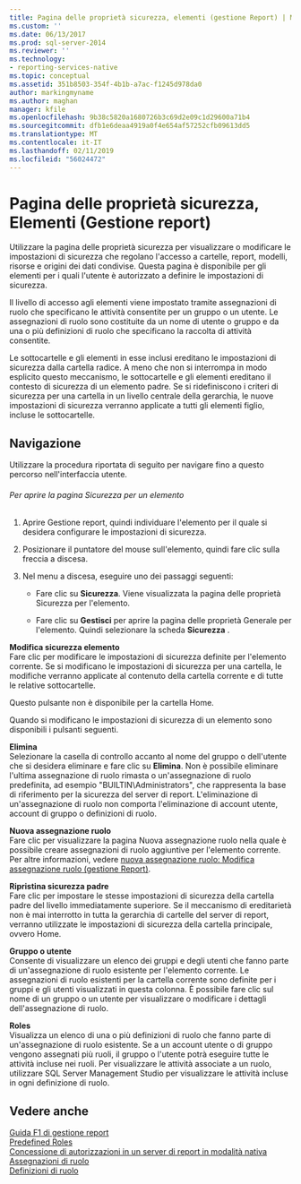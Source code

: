 ```yaml
---
title: Pagina delle proprietà sicurezza, elementi (gestione Report) | Microsoft Docs
ms.custom: ''
ms.date: 06/13/2017
ms.prod: sql-server-2014
ms.reviewer: ''
ms.technology:
- reporting-services-native
ms.topic: conceptual
ms.assetid: 351b8503-354f-4b1b-a7ac-f1245d978da0
author: markingmyname
ms.author: maghan
manager: kfile
ms.openlocfilehash: 9b38c5820a1680726b3c69d2e09c1d29600a71b4
ms.sourcegitcommit: dfb1e6deaa4919a0f4e654af57252cfb09613dd5
ms.translationtype: MT
ms.contentlocale: it-IT
ms.lasthandoff: 02/11/2019
ms.locfileid: "56024472"
---
```

# <a name="security-properties-page-items-report-manager"></a>Pagina delle proprietà sicurezza, Elementi (Gestione report)
  Utilizzare la pagina delle proprietà sicurezza per visualizzare o modificare le impostazioni di sicurezza che regolano l'accesso a cartelle, report, modelli, risorse e origini dei dati condivise. Questa pagina è disponibile per gli elementi per i quali l'utente è autorizzato a definire le impostazioni di sicurezza.  
  
 Il livello di accesso agli elementi viene impostato tramite assegnazioni di ruolo che specificano le attività consentite per un gruppo o un utente. Le assegnazioni di ruolo sono costituite da un nome di utente o gruppo e da una o più definizioni di ruolo che specificano la raccolta di attività consentite.  
  
 Le sottocartelle e gli elementi in esse inclusi ereditano le impostazioni di sicurezza dalla cartella radice. A meno che non si interrompa in modo esplicito questo meccanismo, le sottocartelle e gli elementi ereditano il contesto di sicurezza di un elemento padre. Se si ridefiniscono i criteri di sicurezza per una cartella in un livello centrale della gerarchia, le nuove impostazioni di sicurezza verranno applicate a tutti gli elementi figlio, incluse le sottocartelle.  
  
## <a name="navigation"></a>Navigazione  
 Utilizzare la procedura riportata di seguito per navigare fino a questo percorso nell'interfaccia utente.  
  
###### <a name="to-open-the-security-page-for-an-item"></a>Per aprire la pagina Sicurezza per un elemento  
  
1.  Aprire Gestione report, quindi individuare l'elemento per il quale si desidera configurare le impostazioni di sicurezza.  
  
2.  Posizionare il puntatore del mouse sull'elemento, quindi fare clic sulla freccia a discesa.  
  
3.  Nel menu a discesa, eseguire uno dei passaggi seguenti:  
  
    -   Fare clic su **Sicurezza**. Viene visualizzata la pagina delle proprietà Sicurezza per l'elemento.  
  
    -   Fare clic su **Gestisci** per aprire la pagina delle proprietà Generale per l'elemento. Quindi selezionare la scheda **Sicurezza** .  
  
 **Modifica sicurezza elemento**  
 Fare clic per modificare le impostazioni di sicurezza definite per l'elemento corrente. Se si modificano le impostazioni di sicurezza per una cartella, le modifiche verranno applicate al contenuto della cartella corrente e di tutte le relative sottocartelle.  
  
 Questo pulsante non è disponibile per la cartella Home.  
  
 Quando si modificano le impostazioni di sicurezza di un elemento sono disponibili i pulsanti seguenti.  
  
 **Elimina**  
 Selezionare la casella di controllo accanto al nome del gruppo o dell'utente che si desidera eliminare e fare clic su **Elimina**. Non è possibile eliminare l'ultima assegnazione di ruolo rimasta o un'assegnazione di ruolo predefinita, ad esempio "BUILTIN\Administrators", che rappresenta la base di riferimento per la sicurezza del server di report. L'eliminazione di un'assegnazione di ruolo non comporta l'eliminazione di account utente, account di gruppo o definizioni di ruolo.  
  
 **Nuova assegnazione ruolo**  
 Fare clic per visualizzare la pagina Nuova assegnazione ruolo nella quale è possibile creare assegnazioni di ruolo aggiuntive per l'elemento corrente. Per altre informazioni, vedere [nuova assegnazione ruolo: Modifica assegnazione ruolo &#40;gestione Report&#41;](../../2014/reporting-services/new-role-assignment-edit-role-assignment-page-report-manager.md).  
  
 **Ripristina sicurezza padre**  
 Fare clic per impostare le stesse impostazioni di sicurezza della cartella padre del livello immediatamente superiore. Se il meccanismo di ereditarietà non è mai interrotto in tutta la gerarchia di cartelle del server di report, verranno utilizzate le impostazioni di sicurezza della cartella principale, ovvero Home.  
  
 **Gruppo o utente**  
 Consente di visualizzare un elenco dei gruppi e degli utenti che fanno parte di un'assegnazione di ruolo esistente per l'elemento corrente. Le assegnazioni di ruolo esistenti per la cartella corrente sono definite per i gruppi e gli utenti visualizzati in questa colonna. È possibile fare clic sul nome di un gruppo o un utente per visualizzare o modificare i dettagli dell'assegnazione di ruolo.  
  
 **Roles**  
 Visualizza un elenco di una o più definizioni di ruolo che fanno parte di un'assegnazione di ruolo esistente. Se a un account utente o di gruppo vengono assegnati più ruoli, il gruppo o l'utente potrà eseguire tutte le attività incluse nei ruoli. Per visualizzare le attività associate a un ruolo, utilizzare SQL Server Management Studio per visualizzare le attività incluse in ogni definizione di ruolo.  
  
## <a name="see-also"></a>Vedere anche  
 [Guida F1 di gestione report](../../2014/reporting-services/report-manager-f1-help.md)   
 [Predefined Roles](security/role-definitions-predefined-roles.md)   
 [Concessione di autorizzazioni in un server di report in modalità nativa](security/granting-permissions-on-a-native-mode-report-server.md)   
 [Assegnazioni di ruolo](security/role-assignments.md)   
 [Definizioni di ruolo](security/role-definitions.md)  
  
  
